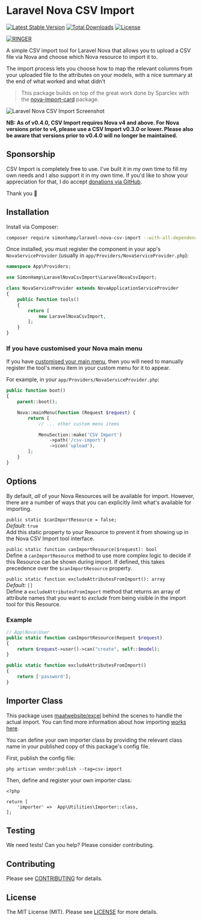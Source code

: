 # Laravel Nova CSV Import

[![Latest Stable Version](https://poser.pugx.org/simonhamp/laravel-nova-csv-import/v/stable?style=for-the-badge)](https://packagist.org/packages/simonhamp/laravel-nova-csv-import) [![Total Downloads](https://poser.pugx.org/simonhamp/laravel-nova-csv-import/downloads?style=for-the-badge)](https://packagist.org/packages/simonhamp/laravel-nova-csv-import) [![License](https://poser.pugx.org/simonhamp/laravel-nova-csv-import/license?style=for-the-badge)](https://packagist.org/packages/simonhamp/laravel-nova-csv-import)

[![RINGER](https://www.ringerhq.com/images/get-support-on-ringer.svg)](https://www.ringerhq.com/i/simonhamp/laravel-nova-csv-import)

A simple CSV import tool for Laravel Nova that allows you to upload a CSV file via Nova and choose which Nova resource
to import it to.

The import process lets you choose how to map the relevant columns from your uploaded file to the attributes on your
models, with a nice summary at the end of what worked and what didn't

> This package builds on top of the great work done by Sparclex with the [nova-import-card](https://github.com/Sparclex/nova-import-card) package.

![Laravel Nova CSV Import Screenshot](https://raw.githubusercontent.com/simonhamp/laravel-nova-csv-import/master/screenshots/readme.png)

**NB: As of v0.4.0, CSV Import requires Nova v4 and above. For Nova versions prior to v4, please use a CSV Import v0.3.0 or lower.
Please also be aware that versions prior to v0.4.0 will no longer be maintained.**

## Sponsorship
CSV Import is completely free to use. I've built it in my own time to fill my own needs and I also support it in my own
time. If you'd like to show your appreciation for that, I do accept [donations via GitHub](https://github.com/sponsors/simonhamp).

Thank you 🙏

## Installation

Install via Composer:

```bash
composer require simonhamp/laravel-nova-csv-import --with-all-dependencies
```

Once installed, you must register the component in your app's `NovaServiceProvider`
(usually in `app/Providers/NovaServiceProvider.php`):

```php
namespace App\Providers;

use SimonHamp\LaravelNovaCsvImport\LaravelNovaCsvImport;

class NovaServiceProvider extends NovaApplicationServiceProvider
{
    public function tools()
    {
        return [
            new LaravelNovaCsvImport,
        ];
    }
}
```

### If you have customised your Nova main menu

If you have [customised your main menu](https://nova.laravel.com/docs/4.0/customization/menus.html#customizing-the-main-menu),
then you will need to manually register the tool's menu item in your custom menu for it to appear.

For example, in your `app/Providers/NovaServiceProvider.php`:

```php
public function boot()
{
    parent::boot();

    Nova::mainMenu(function (Request $request) {
        return [
            // ... other custom menu items

            MenuSection::make('CSV Import')
                ->path('/csv-import')
                ->icon('upload'),
        ];
    }
}
```

## Options
By default, _all_ of your Nova Resources will be available for import. However, there are a number of ways that you can
explicitly limit what's available for importing.

`public static $canImportResource = false;`  
*Default:* `true`  
Add this static property to your Resource to prevent it from showing up in the Nova CSV Import tool interface.

`public static function canImportResource($request): bool`  
Define a `canImportResource` method to use more complex logic to decide if this Resource can be shown during import.
If defined, this takes precedence over the `$canImportResource` property.

`public static function excludeAttributesFromImport(): array`  
*Default:* `[]`  
Define a `excludeAttributesFromImport` method that returns an array of attribute names that you want to _exclude_ from
being visible in the import tool for this Resource.
  

### Example 
  
```php
// App\Nova\User
public static function canImportResource(Request $request)
{
    return $request->user()->can("create", self::$model);
}

public static function excludeAttributesFromImport()
{
    return ['password'];
}
```

## Importer Class 
This package uses [maatwebsite/excel](https://github.com/Maatwebsite/Laravel-Excel) behind the scenes to handle the
actual import. You can find more information about how importing
[works here](https://docs.laravel-excel.com/3.1/imports/basics.html#importing-basics).

You can define your own importer class by providing the relevant class name in your published copy of this package's
config file.
  
First, publish the config file:
```
php artisan vendor:publish --tag=csv-import
``` 

Then, define and register your own importer class:
```
<?php

return [
    'importer' =>  App\Utilities\Importer::class,
];
```
## Testing

We need tests! Can you help? Please consider contributing.

## Contributing

Please see [CONTRIBUTING](CONTRIBUTING.md) for details.

## License

The MIT License (MIT). Please see [LICENSE](LICENSE.md) for more details.
